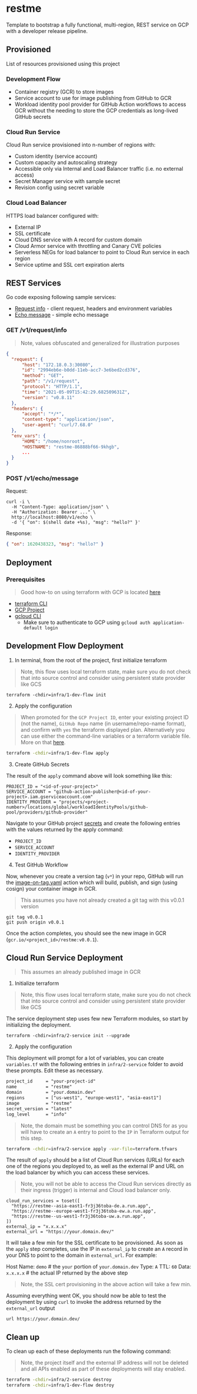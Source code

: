 # restme

Template to bootstrap a fully functional, multi-region, REST service on GCP with a developer release pipeline.

## Provisioned

List of resources provisioned using this project 

### Development Flow 

* Container registry (GCR) to store images
* Service account to use for image publishing from GitHub to GCR
* Workload identity pool provider for GitHub Action workflows to access GCR without the needing to store the GCP credentials as long-lived GitHub secrets

### Cloud Run Service 

Cloud Run service provisioned into n-number of regions with: 
  
* Custom identity (service account)
* Custom capacity and autoscaling strategy 
* Accessible only via Internal and Load Balancer traffic (i.e. no external access)
* Secret Manager service with sample secret 
* Revision config using secret variable

### Cloud Load Balancer

HTTPS load balancer configured with:

  * External IP
  * SSL certificate
  * Cloud DNS service with A record for custom domain
  * Cloud Armor service with throttling and Canary CVE policies
  * Serverless NEGs for load balancer to point to Cloud Run service in each region
  * Service uptime and SSL cert expiration alerts
  
## REST Services

Go code exposing following sample services:

* [Request info](#getv1requestinfo) - client request, headers and environment variables 
* [Echo message](#postv1echomessage) - simple echo message 

### GET /v1/request/info

> Note, values obfuscated and generalized for illustration purposes

```json
{
  "request": {
      "host": "172.18.0.3:30080",
      "id": "2994eb6e-b0dd-11eb-acc7-3e6bed2cd376",
      "method": "GET",
      "path": "/v1/request",
      "protocol": "HTTP/1.1",
      "time": "2021-05-09T15:42:29.682509631Z",
      "version": "v0.8.11"
  },
  "headers": {
      "accept": "*/*",
      "content-type": "application/json",
      "user-agent": "curl/7.68.0"
  },
  "env_vars": {
      "HOME": "/home/nonroot",
      "HOSTNAME": "restme-86888bf66-9khgb",
      ...
  }
}
```

### POST /v1/echo/message

Request:

```shell
curl -i \
  -H "Content-Type: application/json" \
  -H "Authorization: Bearer ..." \
  http://localhost:8080/v1/echo \
  -d '{ "on": $(shell date +%s), "msg": "hello?" }'
```

Response: 

```json
{ "on": 1620438323, "msg": "hello?" }
```

## Deployment

### Prerequisites 

> Good how-to on using terraform with GCP is located [here](https://cloud.google.com/community/tutorials/getting-started-on-gcp-with-terraform)

* [terraform CLI](https://www.terraform.io/downloads)
* [GCP Project](https://cloud.google.com/resource-manager/docs/creating-managing-projects)
* [gcloud CLI](https://cloud.google.com/sdk/gcloud)
  * Make sure to authenticate to GCP using `gcloud auth application-default login`

## Development Flow Deployment

1. In terminal, from the root of the project, first initialize terraform

> Note, this flow uses local terraform state, make sure you do not check that into source control and consider using persistent state provider like GCS

```shell
terraform -chdir=infra/1-dev-flow init
```

2. Apply the configuration

> When promoted for the `GCP Project ID`, enter your existing project ID (not the name), `GitHub Repo` name (in username/repo-name format), and confirm with `yes` the terraform displayed plan. Alternatively you can use either the command-line variables or a terraform variable file. More on that [here](https://www.terraform.io/language/values/variables).

```sh
terraform -chdir=infra/1-dev-flow apply
```

3. Create GitHub Secrets 

The result of the `apply` command above will look something like this: 

```shell
PROJECT_ID = "<id-of-your-project>"
SERVICE_ACCOUNT = "github-action-publisher@<id-of-your-project>.iam.gserviceaccount.com"
IDENTITY_PROVIDER = "projects/<project-number>/locations/global/workloadIdentityPools/github-pool/providers/github-provider"
```

Navigate to your GitHub project [secrets](https://docs.github.com/en/actions/security-guides/encrypted-secrets) and create the following entries with the values returned by the apply command: 

* `PROJECT_ID`
* `SERVICE_ACCOUNT`
* `IDENTITY_PROVIDER`

4. Test GitHub Workflow 

Now, whenever you create a version tag (`v*`) in your repo, GitHub will run the [image-on-tag.yaml](.github/workflows/image-on-tag.yaml) action which will build, publish, and sign (using cosign) your container image in GCR. 

> This assumes you have not already created a git tag with this v0.0.1 version

```shell
git tag v0.0.1
git push origin v0.0.1
```

Once the action completes, you should see the new image in GCR (`gcr.io/<project_id>/restme:v0.0.1`).

## Cloud Run Service Deployment

> This assumes an already published image in GCR

1. Initialize terraform

> Note, this flow uses local terraform state, make sure you do not check that into source control and consider using persistent state provider like GCS

The service deployment step uses few new Terraform modules, so start by initializing the deployment. 

```shell
terraform -chdir=infra/2-service init --upgrade
```

2. Apply the configuration

This deployment will prompt for a lot of variables, you can create `variables.tf` with the following entries in `infra/2-service` folder to avoid these prompts. Edit these as necessary. 

```txt
project_id     = "your-project-id"
name           = "restme"
domain         = "your.domain.dev"
regions        = ["us-west1", "europe-west1", "asia-east1"]
image          = "restme"
secret_version = "latest"
log_level      = "info"
```

> Note, the domain must be something you can control DNS for as you will have to create an `A` entry to point to the `IP` in Terraform output for this step. 


```sh
terraform -chdir=infra/2-service apply -var-file=terraform.tfvars
```

The result of `apply` should be a list of Cloud Run services (URLs) for each one of the regions you deployed to, as well as the external IP and URL on the load balancer by which you can access these services. 

> Note, you will not be able to access the Cloud Run services directly as their ingress (trigger) is internal and Cloud load balancer only. 

```shell
cloud_run_services = toset([
  "https://restme--asia-east1-fr3j36toba-de.a.run.app",
  "https://restme--europe-west1-fr3j36toba-ew.a.run.app",
  "https://restme--us-west1-fr3j36toba-uw.a.run.app",
])
external_ip = "x.x.x.x"
external_url = "https://your.domain.dev/"
```

It will take a few min for the SSL certificate to be provisioned. As soon as the `apply` step completes, use the IP in `external_ip` to create an `A` record in your DNS to point to the domain in `external_url`. For example: 

Host Name: `demo` # the `your` portion of `your.domain.dev`
Type: `A`
TTL: `60`
Data: `x.x.x.x` # the actual IP returned by the above step

> Note, the SSL cert provisioning in the above action will take a few min. 

Assuming everything went OK, you should now be able to test the deployment by using `curl` to invoke the address returned by the `external_url` output

```shell
url https://your.domain.dev/
```

## Clean up

To clean up each of these deployments run the following command:

> Note, the project itself and the external IP address will not be deleted and all APIs enabled as part of these deployments will stay enabled. 

```sh
terraform -chdir=infra/2-service destroy
terraform -chdir=infra/1-dev-flow destroy
```

